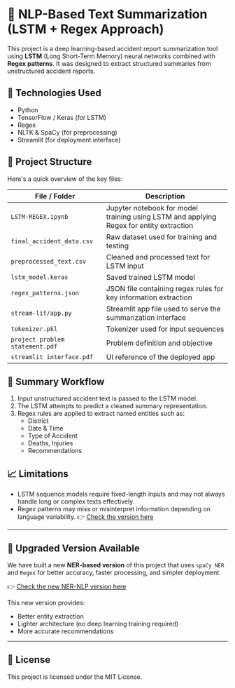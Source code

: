# 🧠 NLP-Based Text Summarization (LSTM + Regex Approach)

This project is a deep learning-based accident report summarization tool using **LSTM** (Long Short-Term Memory) neural networks combined with **Regex patterns**. It was designed to extract structured summaries from unstructured accident reports.

## 🔧 Technologies Used
- Python
- TensorFlow / Keras (for LSTM)
- Regex
- NLTK & SpaCy (for preprocessing)
- Streamlit (for deployment interface)

## 📂 Project Structure
Here's a quick overview of the key files:

| File / Folder | Description |
|---------------|-------------|
| `LSTM-REGEX.ipynb` | Jupyter notebook for model training using LSTM and applying Regex for entity extraction |
| `final_accident_data.csv` | Raw dataset used for training and testing |
| `preprocessed_text.csv` | Cleaned and processed text for LSTM input |
| `lstm_model.keras` | Saved trained LSTM model |
| `regex_patterns.json` | JSON file containing regex rules for key information extraction |
| `stream-lit/app.py` | Streamlit app file used to serve the summarization interface |
| `tokenizer.pkl` | Tokenizer used for input sequences |
| `project problem statement.pdf` | Problem definition and objective |
| `streamlit interface.pdf` | UI reference of the deployed app |

## 🚀 Summary Workflow
1. Input unstructured accident text is passed to the LSTM model.
2. The LSTM attempts to predict a cleaned summary representation.
3. Regex rules are applied to extract named entities such as:
   - District
   - Date & Time
   - Type of Accident
   - Deaths, Injuries
   - Recommendations

## 📈 Limitations
- LSTM sequence models require fixed-length inputs and may not always handle long or complex texts effectively.
- Regex patterns may miss or misinterpret information depending on language variability.
👉 [Check the version here](https://github.com/sulaikhanazrin/NER-NLP)
---

## 🔁 Upgraded Version Available

We have built a new **NER-based version** of this project that uses `spaCy NER` and `Regex` for better accuracy, faster processing, and simpler deployment.

👉 [Check the new NER-NLP version here](https://github.com/sulaikhanazrin/NER-NLP)

This new version provides:
- Better entity extraction
- Lighter architecture (no deep learning training required)
- More accurate recommendations

---

## 📄 License
This project is licensed under the MIT License.
